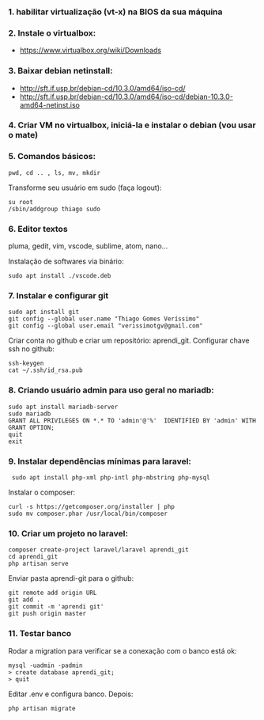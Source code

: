 ### 1.  habilitar virtualização (vt-x) na BIOS da sua máquina

### 2. Instale o virtualbox: 

 - https://www.virtualbox.org/wiki/Downloads

### 3. Baixar debian netinstall:

 - http://sft.if.usp.br/debian-cd/10.3.0/amd64/iso-cd/
 - http://sft.if.usp.br/debian-cd/10.3.0/amd64/iso-cd/debian-10.3.0-amd64-netinst.iso

### 4. Criar VM no virtualbox, iniciá-la e instalar o debian (vou usar o mate)

### 5. Comandos básicos:

    pwd, cd .. , ls, mv, mkdir

Transforme seu usuário em sudo (faça logout):

    su root
    /sbin/addgroup thiago sudo

###  6. Editor textos
pluma, gedit, vim, vscode, sublime, atom, nano...

Instalação de softwares via binário:

    sudo apt install ./vscode.deb

### 7. Instalar e configurar git

    sudo apt install git
    git config --global user.name "Thiago Gomes Veríssimo"
    git config --global user.email "verissimotgv@gmail.com"

Criar conta no github e criar um repositório: aprendi_git.
Configurar chave ssh no github:

    ssh-keygen
    cat ~/.ssh/id_rsa.pub

###  8. Criando usuário admin para uso geral no mariadb:

    sudo apt install mariadb-server
    sudo mariadb
    GRANT ALL PRIVILEGES ON *.* TO 'admin'@'%'  IDENTIFIED BY 'admin' WITH GRANT OPTION;
    quit
    exit

### 9. Instalar dependências mínimas para laravel:

     sudo apt install php-xml php-intl php-mbstring php-mysql

Instalar o composer:

    curl -s https://getcomposer.org/installer | php
    sudo mv composer.phar /usr/local/bin/composer

###  10. Criar um projeto no laravel:

    composer create-project laravel/laravel aprendi_git
    cd aprendi_git
    php artisan serve

Enviar pasta aprendi-git para o github:

    git remote add origin URL 
    git add .
    git commit -m 'aprendi git'
    git push origin master

### 11. Testar banco

Rodar a migration para verificar se a conexação com o banco está ok:

    mysql -uadmin -padmin
    > create database aprendi_git;
    > quit

Editar .env e configura banco. Depois:

    php artisan migrate


